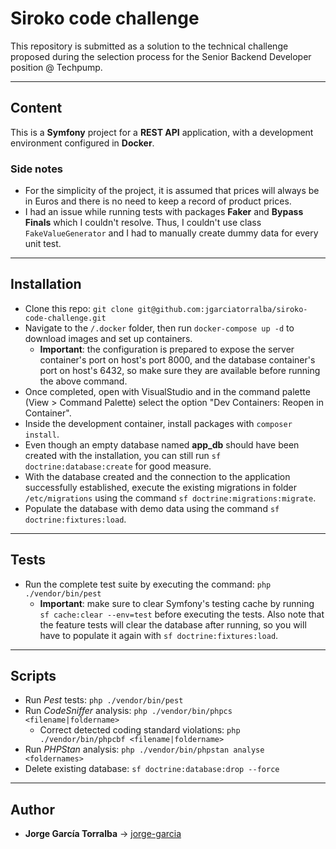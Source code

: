 # Siroko code challenge

This repository is submitted as a solution to the technical challenge proposed during the selection process for the Senior Backend Developer position @ Techpump.

---

## Content

This is a **Symfony** project for a **REST API** application, with a development environment configured in **Docker**.

### Side notes

- For the simplicity of the project, it is assumed that prices will always be in Euros and there is no need to keep a record of product prices.
- I had an issue while running tests with packages **Faker** and **Bypass Finals** which I couldn't resolve. Thus, I couldn't use class `FakeValueGenerator` and I had to manually create dummy data for every unit test.

---

## Installation

- Clone this repo: `git clone git@github.com:jgarciatorralba/siroko-code-challenge.git`
- Navigate to the `/.docker` folder, then run `docker-compose up -d` to download images and set up containers.
  - **Important**: the configuration is prepared to expose the server container's port on host's port 8000, and the database container's port on host's 6432, so make sure they are available before running the above command.
- Once completed, open with VisualStudio and in the command palette (View > Command Palette) select the option "Dev Containers: Reopen in Container".
- Inside the development container, install packages with `composer install`.
- Even though an empty database named **app_db** should have been created with the installation, you can still run `sf doctrine:database:create` for good measure.
- With the database created and the connection to the application successfully established, execute the existing migrations in folder `/etc/migrations` using the command `sf doctrine:migrations:migrate`.
- Populate the database with demo data using the command `sf doctrine:fixtures:load`.

---

## Tests

- Run the complete test suite by executing the command: `php ./vendor/bin/pest`
  - **Important**: make sure to clear Symfony's testing cache by running `sf cache:clear --env=test` before executing the tests. Also note that the feature tests will clear the database after running, so you will have to populate it again with `sf doctrine:fixtures:load`.

---

## Scripts

- Run _Pest_ tests: `php ./vendor/bin/pest`
- Run _CodeSniffer_ analysis: `php ./vendor/bin/phpcs <filename|foldername>`
  - Correct detected coding standard violations: `php ./vendor/bin/phpcbf <filename|foldername>`
- Run _PHPStan_ analysis: `php ./vendor/bin/phpstan analyse <foldernames>`
- Delete existing database: `sf doctrine:database:drop --force`

---

## Author

- **Jorge García Torralba** &#8594; [jorge-garcia](https://github.com/jgarciatorralba)
